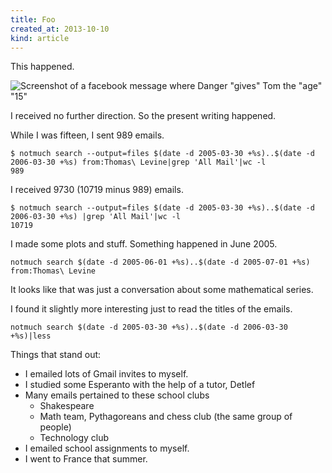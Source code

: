 ```yaml
---
title: Foo
created_at: 2013-10-10
kind: article
---
```


This happened.

![Screenshot of a facebook message where Danger "gives" Tom the "age" "15"]()

I received no further direction. So the present writing happened.

While I was fifteen, I sent 989 emails.

    $ notmuch search --output=files $(date -d 2005-03-30 +%s)..$(date -d 2006-03-30 +%s) from:Thomas\ Levine|grep 'All Mail'|wc -l
    989

I received 9730 (10719 minus 989) emails.

    $ notmuch search --output=files $(date -d 2005-03-30 +%s)..$(date -d 2006-03-30 +%s) |grep 'All Mail'|wc -l
    10719

I made some plots and stuff. Something happened in June 2005.

    notmuch search $(date -d 2005-06-01 +%s)..$(date -d 2005-07-01 +%s) from:Thomas\ Levine

It looks like that was just a conversation about some mathematical series.

I found it slightly more interesting just to read the titles of the emails.

    notmuch search $(date -d 2005-03-30 +%s)..$(date -d 2006-03-30 +%s)|less

Things that stand out:

* I emailed lots of Gmail invites to myself.
* I studied some Esperanto with the help of a tutor, Detlef
* Many emails pertained to these school clubs
  * Shakespeare
  * Math team, Pythagoreans and chess club (the same group of people)
  * Technology club
* I emailed school assignments to myself.
* I went to France that summer.
